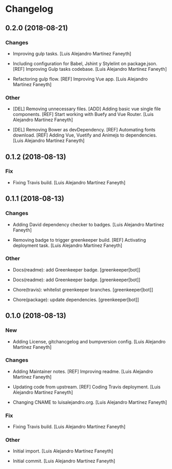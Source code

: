 # Changelog


## 0.2.0 (2018-08-21)

### Changes

* Improving gulp tasks. [Luis Alejandro Martínez Faneyth]

* Including configuration for Babel, Jshint y Stylelint on package.json. [REF] Improving Gulp tasks codebase. [Luis Alejandro Martínez Faneyth]

* Refactoring gulp flow. [REF] Improving Vue app. [Luis Alejandro Martínez Faneyth]

### Other

* [DEL] Removing unnecessary files. [ADD] Adding basic vue single file components. [REF] Start working with Buefy and Vue Router. [Luis Alejandro Martínez Faneyth]

* [DEL] Removing Bower as devDependency. [REF] Automating fonts download. [REF] Adding Vue, Vuetify and Animejs to dependencies. [Luis Alejandro Martínez Faneyth]


## 0.1.2 (2018-08-13)

### Fix

* Fixing Travis build. [Luis Alejandro Martínez Faneyth]


## 0.1.1 (2018-08-13)

### Changes

* Adding David dependency checker to badges. [Luis Alejandro Martínez Faneyth]

* Removing badge to trigger greenkeeper build. [REF] Activating deployment task. [Luis Alejandro Martínez Faneyth]

### Other

* Docs(readme): add Greenkeeper badge. [greenkeeper[bot]]

* Docs(readme): add Greenkeeper badge. [greenkeeper[bot]]

* Chore(travis): whitelist greenkeeper branches. [greenkeeper[bot]]

* Chore(package): update dependencies. [greenkeeper[bot]]


## 0.1.0 (2018-08-13)

### New

* Adding License, gitchancgelog and bumpversion config. [Luis Alejandro Martínez Faneyth]

### Changes

* Adding Maintainer notes. [REF] Improving readme. [Luis Alejandro Martínez Faneyth]

* Updating code from upstream. [REF] Coding Travis deployment. [Luis Alejandro Martínez Faneyth]

* Changing CNAME to luisalejandro.org. [Luis Alejandro Martínez Faneyth]

### Fix

* Fixing Travis build. [Luis Alejandro Martínez Faneyth]

### Other

* Initial import. [Luis Alejandro Martínez Faneyth]

* Initial commit. [Luis Alejandro Martínez Faneyth]


